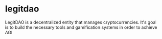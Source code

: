 # legitdao
LegitDAO is a decentralized entity that manages cryptocurrencies.  It's goal is to build the necessary tools and gamification systems in order to achieve AGI
